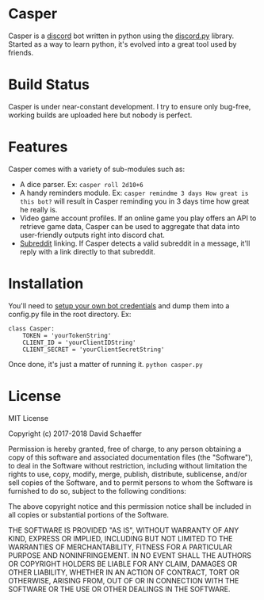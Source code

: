 # Casper
Casper is a [discord](https://discordapp.com) bot written in python using the 
[discord.py](https://github.com/Rapptz/discord.py/tree/rewrite) library. Started as a way 
to learn python, it's evolved into a great tool used by friends.

# Build Status
Casper is under near-constant development. I try to ensure only bug-free, working builds 
are uploaded here but nobody is perfect. 

# Features
Casper comes with a variety of sub-modules such as:

- A dice parser. Ex: `casper roll 2d10+6`
- A handy reminders module. Ex: `casper remindme 3 days How great is this bot?` will
result in Casper reminding you in 3 days time how great he really is.
- Video game account profiles. If an online game you play offers an API to retrieve game
data, Casper can be used to aggregate that data into user-friendly outputs right into
discord chat. 
- [Subreddit](https://reddit.com) linking. If Casper detects a valid subreddit in a message,
it'll reply with a link directly to that subreddit.

# Installation
You'll need to [setup your own bot credentials](https://discordapp.com/developers/applications/)
and dump them into a config.py file in the root directory. Ex:
```
class Casper:
    TOKEN = 'yourTokenString'
    CLIENT_ID = 'yourClientIDString'
    CLIENT_SECRET = 'yourClientSecretString'
```

Once done, it's just a matter of running it. `python casper.py`

# License
MIT License

Copyright (c) 2017-2018 David Schaeffer

Permission is hereby granted, free of charge, to any person obtaining a copy
of this software and associated documentation files (the "Software"), to deal
in the Software without restriction, including without limitation the rights
to use, copy, modify, merge, publish, distribute, sublicense, and/or sell
copies of the Software, and to permit persons to whom the Software is
furnished to do so, subject to the following conditions:

The above copyright notice and this permission notice shall be included in all
copies or substantial portions of the Software.

THE SOFTWARE IS PROVIDED "AS IS", WITHOUT WARRANTY OF ANY KIND, EXPRESS OR
IMPLIED, INCLUDING BUT NOT LIMITED TO THE WARRANTIES OF MERCHANTABILITY,
FITNESS FOR A PARTICULAR PURPOSE AND NONINFRINGEMENT. IN NO EVENT SHALL THE
AUTHORS OR COPYRIGHT HOLDERS BE LIABLE FOR ANY CLAIM, DAMAGES OR OTHER
LIABILITY, WHETHER IN AN ACTION OF CONTRACT, TORT OR OTHERWISE, ARISING FROM,
OUT OF OR IN CONNECTION WITH THE SOFTWARE OR THE USE OR OTHER DEALINGS IN THE
SOFTWARE.